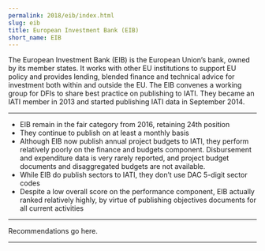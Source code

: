 ```yaml
---
permalink: 2018/eib/index.html
slug: eib
title: European Investment Bank (EIB)
short_name: EIB
---
```


The European Investment Bank (EIB) is the European Union’s bank, owned by its member states. It works with other EU institutions to support EU policy and provides lending, blended finance and technical advice for investment both within and outside the EU. The EIB convenes a working group for DFIs to share best practice on publishing to IATI. They became an IATI member in 2013 and started publishing IATI data in September 2014. 

---

- EIB remain in the fair category from 2016, retaining 24th position
- They continue to publish on at least a monthly basis
- Although EIB now publish annual project budgets to IATI, they perform relatively poorly on the finance and budgets component. Disbursement and expenditure data is very rarely reported, and project budget documents and disaggregated budgets are not available.
- While EIB do publish sectors to IATI, they don’t use DAC 5-digit sector codes
- Despite a low overall score on the performance component, EIB actually ranked relatively highly, by virtue of publishing objectives documents for all current activities

---

Recommendations go here.

---
